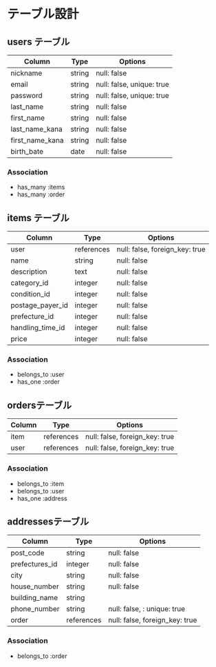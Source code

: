 # テーブル設計

## users テーブル
<!-- unique: true は、dbのマイグレーションファイルに記載 -->
| Column          | Type   | Options                   |
| --------------  | ------ | ------------------------- |
| nickname        | string | null: false               |
| email           | string | null: false, unique: true |
| password        | string | null: false, unique: true |
| last_name       | string | null: false               |
| first_name      | string | null: false               |
| last_name_kana  | string | null: false               |
| first_name_kana | string | null: false               |
| birth_bate      | date   | null: false               |
                          


### Association
- has_many :items
- has_many :order




## items テーブル

| Column           | Type      | Options                          |
| ---------------- | --------  | -------------------------------- |
| user             | references| null: false, foreign_key: true   |
| name             | string    | null: false                      |
| description      | text      | null: false                      |
| category_id      | integer   | null: false                      |
| condition_id     | integer   | null: false                      |
| postage_payer_id | integer   | null: false                      |
| prefecture_id    | integer   | null: false                      |
| handling_time_id | integer   | null: false                      |
| price            | integer   | null: false                      |



### Association
- belongs_to :user
- has_one :order


## ordersテーブル

|Column|Type        |Options                         |
|------|------------|--------------------------------|
| item | references | null: false, foreign_key: true |
| user | references | null: false, foreign_key: true |


### Association
- belongs_to :item
- belongs_to :user
- has_one :address


## addressesテーブル
<!-- unique: true は、dbのマイグレーションファイルに記載 -->
|Column          |Type        |Options                         |
|----------------|------------|--------------------------------|
| post_code      | string     | null: false                    |
| prefectures_id | integer    | null: false                    |
| city           | string     | null: false                    | 
| house_number   | string     | null: false                    |
| building_name  | string     |                                |
| phone_number   | string     | null: false, : unique: true    |
| order          | references | null: false, foreign_key: true |


### Association
- belongs_to :order

